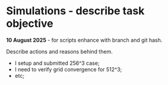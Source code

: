 # Simulations - describe task objective

**10 August 2025** - for scripts enhance with branch and git hash.

Describe actions and reasons behind them.

- I setup and submitted 256^3 case;
- I need to verify grid convergence for 512^3;
- etc;
